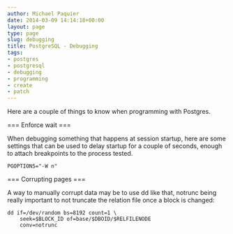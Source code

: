 ```yaml
---
author: Michael Paquier
date: 2014-03-09 14:14:18+00:00
layout: page
type: page
slug: debugging
title: PostgreSQL - Debugging
tags:
- postgres
- postgresql
- debugging
- programming
- create
- patch
---
```

Here are a couple of things to know when programming with Postgres.

=== Enforce wait ===

When debugging something that happens at session startup, here are some
settings that can be used to delay startup for a couple of seconds, enough
to attach breakpoints to the process tested.

    PGOPTIONS="-W n"

=== Corrupting pages ===

A way to manually corrupt data may be to use dd like that, notrunc being
really important to not truncate the relation file once a block is changed:

    dd if=/dev/random bs=8192 count=1 \
        seek=$BLOCK_ID of=base/$DBOID/$RELFILENODE
        conv=notrunc
